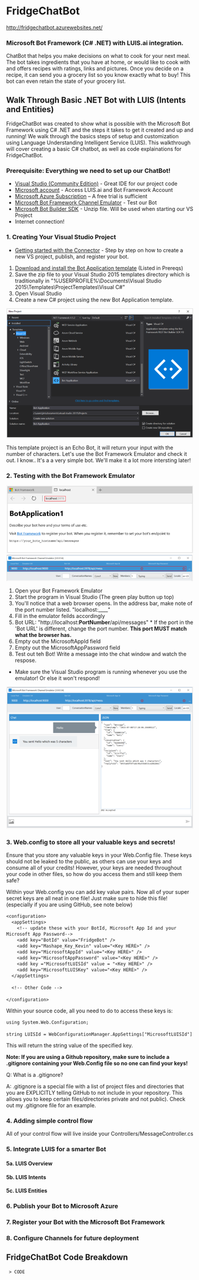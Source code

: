 #  FridgeChatBot
http://fridgechatbot.azurewebsites.net/
### Microsoft Bot Framework (C# .NET) with LUIS.ai integration.

ChatBot that helps you make decisions on what to cook for your next meal. The bot takes ingredients that you have at home, or would like to cook with and offers recipes with ratings, links and pictures. Once you decide on a recipe, it can send you a grocery list so you know exactly what to buy! This bot can even retain the state of your grocery list.

## Walk Through Basic .NET Bot with LUIS (Intents and Entities)
FridgeChatBot was created to show what is possible with the Microsoft Bot Framework using C# .NET and the steps it takes to get it created and up and running! We walk through the basics steps of setup and customization using Language Understanding Intelligent Service (LUIS). This walkthrough will cover creating a basic C# chatbot, as well as code explainations for FridgeChatBot.

### Prerequisite: Everything we need to set up our ChatBot!
* [Visual Studio (Community Edition)](https://www.visualstudio.com/vs/) - Great IDE for our project code
* [Microsoft account](http://accounts.microsoft.com) - Access LUIS.ai and Bot Framework Account
* [Microsoft Azure Subscription](http://azure.com) – A free trial is sufficient
* [Microsoft Bot Framework Channel Emulator](https://docs.botframework.com/en-us/tools/bot-framework-emulator/#navtitle) - Test our Bot
* [Microsoft Bot Builder SDK](http://aka.ms/bf-bc-vstemplate) - Unzip file. Will be used when starting our VS Project
* Internet connection!

### 1. Creating Your Visual Studio Project
* [Getting started with the Connector](https://docs.botframework.com/en-us/csharp/builder/sdkreference/gettingstarted.html) - Step by step on how to create a new VS project, publish, and register your bot.

1. [Download and install the Bot Application template](http://aka.ms/bf-bc-vstemplate) (Listed in Prereqs)
2. Save the zip file to your Visual Studio 2015 templates directory which is traditionally in "%USERPROFILE%\Documents\Visual Studio 2015\Templates\ProjectTemplates\Visual C#\"
3. Open Visual Studio
4. Create a new C# project using the new Bot Application template.

![NewBotProject](Images/NewProject.PNG)

This template project is an Echo Bot, it will return your input with the number of characters. Let's use the Bot Framework Emulator and check it out. I know.. It's a a very simple bot. We'll make it a lot more intersting later!

### 2. Testing with the Bot Framework Emulator
![PortNumber](Images/PortNumber.PNG)
![EmulatorSetup](Images/EmulatorSetup.PNG)

1. Open your Bot Framework Emulator
2. Start the program in Visual Studio (The green play button up top)
3. You'll notice that a web browser opens. In the address bar, make note of the port number listed. "localhost:____"
4. Fill in the emulator feilds accordingly
  1. Bot URL: "http://localhost:**PortNumber**/api/messages"
    * If the port in the 'Bot URL' is different, change the port number. **This port MUST match what the browser has.**
  2. Empty out the MicrosoftAppId field
  3. Empty out the MicrosoftAppPassword field
5. Test out teh Bot! Write a message into the chat window and watch the respose.
  * Make sure the Visual Studio program is running whenever you use the emulator! Or else it won't respond!

![EmulatorTest](Images/EmulatorTest.PNG)

### 3. Web.config to store all your valuable keys and secrets!
Ensure that you store any valuable keys in your Web.Config file. These keys should not be leaked to the public, as others can use your keys and consume all of your credits! However, your keys are needed throughout your code in other files, so how do you access them and still keep them safe?

Within your Web.config you can add key value pairs. Now all of your super secret keys are all neat in one file! Just make sure to hide this file! (especially if you are using GitHub, see note below)
```
<configuration>
  <appSettings>
    <!-- update these with your BotId, Microsoft App Id and your Microsoft App Password-->
    <add key="BotId" value="FridgeBot" />
    <add key="Mashape_Key_Kevin" value="<Key HERE>" />
    <add key="MicrosoftAppId" value="<Key HERE>" />
    <add key="MicrosoftAppPassword" value="<Key HERE>" />
    <add key ="MicrosoftLUISId" value = "<Key HERE>" />
    <add key="MicrosoftLUISKey" value="<Key HERE>" />
  </appSettings>
  
  <!-- Other Code -->
  
</configuration>
```

Within your source code, all you need to do to access these keys is:
```
using System.Web.Configuration;

string LUISId = WebConfigurationManager.AppSettings["MicrosoftLUISId"]
```
This will return the string value of the specified key. 

**Note: If you are using a Github repository, make sure to include a .gitignore containing your Web.Config file so no one can find your keys!**

Q: What is a .gitignore?

A: .gitignore is a special file with a list of project files and directories that you are EXPLICITLY telling GitHub to not include in your repository. This allows you to keep certain files/directories private and not public). Check out my .gitignore file for an example.

### 4. Adding simple control flow
All of your control flow will live inside your Controllers/MessageController.cs

### 5. Integrate LUIS for a smarter Bot
#### 5a. LUIS Overview
#### 5b. LUIS Intents
#### 5c. LUIS Entities

### 6. Publish your Bot to Microsoft Azure
### 7. Register your Bot with the Microsoft Bot Framework
### 8. Configure Channels for future deployment

## FridgeChatBot Code Breakdown


 ```
  > CODE
 ````
